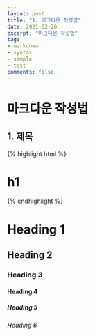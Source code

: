 ```yaml
---
layout: post
title: "1. 마크다운 작성법"
date: 2021-02-26
excerpt: "마크다운 작성법"
tag:
- markdown
- syntax
- sample
- test
comments: false
---
```


# 마크다운 작성법

## 1. 제목

{% highlight html %}
# h1
{% endhighlight %}

# Heading 1

## Heading 2

### Heading 3

#### Heading 4

##### Heading 5

###### Heading 6
